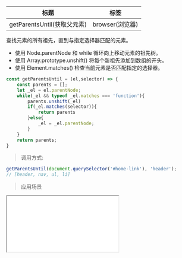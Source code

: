 |  标题   | 标签  |
|  ----  | ----  |
| getParentsUntil(获取父元素) | browser(浏览器) |

查找元素的所有祖先，直到与指定选择器匹配的元素。

* 使用 Node.parentNode 和 while 循环向上移动元素的祖先树。
* 使用 Array.prototype.unshift() 将每个新祖先添加到数组的开头。
* 使用 Element.matches() 检查当前元素是否匹配指定的选择器。

```js
const getParentsUntil = (el,selector) => {
    const parents = [];
    let _el = el.parentNode;
    while(_el && typeof _el.matches === 'function'){
        parents.unshift(_el)
        if(_el.matches(selector)){
            return parents
        }else{
            _el = _el.parentNode;
        }
    }
    return parents;
}
```

> 调用方式:

```js
getParentsUntil(document.querySelector('#home-link'), 'header');
// [header, nav, ul, li]
```


> 应用场景

<iframe src="codes/javascript/html/getParentsUntil.html"></iframe>












